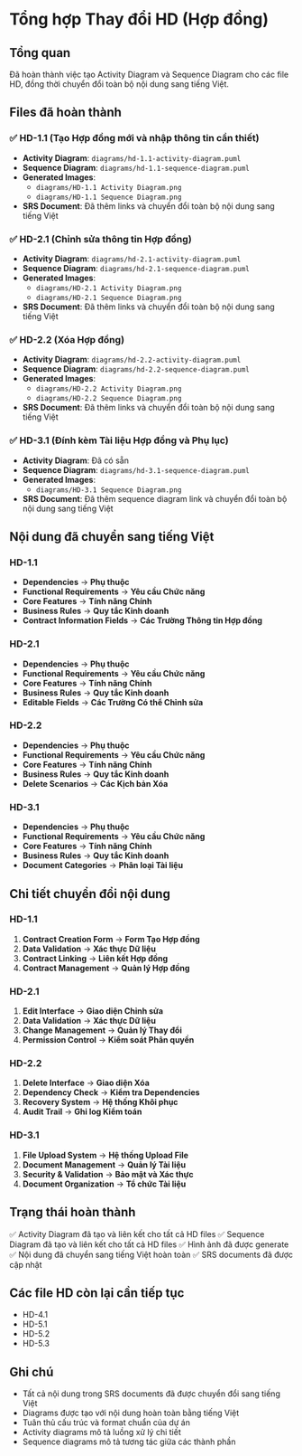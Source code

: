 # Tổng hợp Thay đổi HD (Hợp đồng)

## Tổng quan
Đã hoàn thành việc tạo Activity Diagram và Sequence Diagram cho các file HD, đồng thời chuyển đổi toàn bộ nội dung sang tiếng Việt.

## Files đã hoàn thành

### ✅ HD-1.1 (Tạo Hợp đồng mới và nhập thông tin cần thiết)
- **Activity Diagram**: `diagrams/hd-1.1-activity-diagram.puml`
- **Sequence Diagram**: `diagrams/hd-1.1-sequence-diagram.puml`
- **Generated Images**: 
  - `diagrams/HD-1.1 Activity Diagram.png`
  - `diagrams/HD-1.1 Sequence Diagram.png`
- **SRS Document**: Đã thêm links và chuyển đổi toàn bộ nội dung sang tiếng Việt

### ✅ HD-2.1 (Chỉnh sửa thông tin Hợp đồng)
- **Activity Diagram**: `diagrams/hd-2.1-activity-diagram.puml`
- **Sequence Diagram**: `diagrams/hd-2.1-sequence-diagram.puml`
- **Generated Images**: 
  - `diagrams/HD-2.1 Activity Diagram.png`
  - `diagrams/HD-2.1 Sequence Diagram.png`
- **SRS Document**: Đã thêm links và chuyển đổi toàn bộ nội dung sang tiếng Việt

### ✅ HD-2.2 (Xóa Hợp đồng)
- **Activity Diagram**: `diagrams/hd-2.2-activity-diagram.puml`
- **Sequence Diagram**: `diagrams/hd-2.2-sequence-diagram.puml`
- **Generated Images**: 
  - `diagrams/HD-2.2 Activity Diagram.png`
  - `diagrams/HD-2.2 Sequence Diagram.png`
- **SRS Document**: Đã thêm links và chuyển đổi toàn bộ nội dung sang tiếng Việt

### ✅ HD-3.1 (Đính kèm Tài liệu Hợp đồng và Phụ lục)
- **Activity Diagram**: Đã có sẵn
- **Sequence Diagram**: `diagrams/hd-3.1-sequence-diagram.puml`
- **Generated Images**: 
  - `diagrams/HD-3.1 Sequence Diagram.png`
- **SRS Document**: Đã thêm sequence diagram link và chuyển đổi toàn bộ nội dung sang tiếng Việt

## Nội dung đã chuyển sang tiếng Việt

### HD-1.1
- **Dependencies** → **Phụ thuộc**
- **Functional Requirements** → **Yêu cầu Chức năng**
- **Core Features** → **Tính năng Chính**
- **Business Rules** → **Quy tắc Kinh doanh**
- **Contract Information Fields** → **Các Trường Thông tin Hợp đồng**

### HD-2.1
- **Dependencies** → **Phụ thuộc**
- **Functional Requirements** → **Yêu cầu Chức năng**
- **Core Features** → **Tính năng Chính**
- **Business Rules** → **Quy tắc Kinh doanh**
- **Editable Fields** → **Các Trường Có thể Chỉnh sửa**

### HD-2.2
- **Dependencies** → **Phụ thuộc**
- **Functional Requirements** → **Yêu cầu Chức năng**
- **Core Features** → **Tính năng Chính**
- **Business Rules** → **Quy tắc Kinh doanh**
- **Delete Scenarios** → **Các Kịch bản Xóa**

### HD-3.1
- **Dependencies** → **Phụ thuộc**
- **Functional Requirements** → **Yêu cầu Chức năng**
- **Core Features** → **Tính năng Chính**
- **Business Rules** → **Quy tắc Kinh doanh**
- **Document Categories** → **Phân loại Tài liệu**

## Chi tiết chuyển đổi nội dung

### HD-1.1
1. **Contract Creation Form** → **Form Tạo Hợp đồng**
2. **Data Validation** → **Xác thực Dữ liệu**
3. **Contract Linking** → **Liên kết Hợp đồng**
4. **Contract Management** → **Quản lý Hợp đồng**

### HD-2.1
1. **Edit Interface** → **Giao diện Chỉnh sửa**
2. **Data Validation** → **Xác thực Dữ liệu**
3. **Change Management** → **Quản lý Thay đổi**
4. **Permission Control** → **Kiểm soát Phân quyền**

### HD-2.2
1. **Delete Interface** → **Giao diện Xóa**
2. **Dependency Check** → **Kiểm tra Dependencies**
3. **Recovery System** → **Hệ thống Khôi phục**
4. **Audit Trail** → **Ghi log Kiểm toán**

### HD-3.1
1. **File Upload System** → **Hệ thống Upload File**
2. **Document Management** → **Quản lý Tài liệu**
3. **Security & Validation** → **Bảo mật và Xác thực**
4. **Document Organization** → **Tổ chức Tài liệu**

## Trạng thái hoàn thành
✅ Activity Diagram đã tạo và liên kết cho tất cả HD files
✅ Sequence Diagram đã tạo và liên kết cho tất cả HD files
✅ Hình ảnh đã được generate
✅ Nội dung đã chuyển sang tiếng Việt hoàn toàn
✅ SRS documents đã được cập nhật

## Các file HD còn lại cần tiếp tục
- HD-4.1
- HD-5.1
- HD-5.2
- HD-5.3

## Ghi chú
- Tất cả nội dung trong SRS documents đã được chuyển đổi sang tiếng Việt
- Diagrams được tạo với nội dung hoàn toàn bằng tiếng Việt
- Tuân thủ cấu trúc và format chuẩn của dự án
- Activity diagrams mô tả luồng xử lý chi tiết
- Sequence diagrams mô tả tương tác giữa các thành phần
